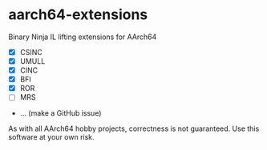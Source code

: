 aarch64-extensions
==================

Binary Ninja IL lifting extensions for AArch64

- [x] CSINC
- [x] UMULL
- [x] CINC
- [x] BFI
- [x] ROR
- [ ] MRS
- ... (make a GitHub issue)

As with all AArch64 hobby projects, correctness is not guaranteed. Use this software at your own risk.